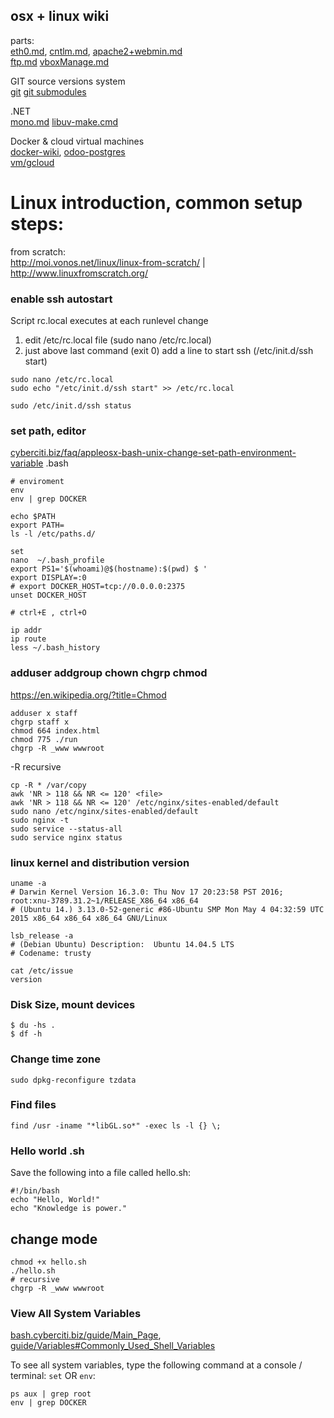 ## osx + linux wiki

parts:  
[eth0.md](eth0.md), 
[cntlm.md](cntlm.md), 
[apache2+webmin.md](apache2+webmin.md)  
[ftp.md](ftp.md)
[vboxManage.md](vboxManage.md)
  
GIT source versions system  
[git](git.md)
[git submodules](git-submodules.md)

.NET  
[mono.md](mono.md)
[libuv-make.cmd](libuv-make.cmd)  

Docker & cloud virtual machines  
[docker-wiki](docker-wiki.md), 
[odoo-postgres](odoo-postgres.md)  
[vm/gcloud](vm/gcloud.md)

# Linux introduction, common setup steps:

from scratch:  
http://moi.vonos.net/linux/linux-from-scratch/  | http://www.linuxfromscratch.org/  

### enable ssh autostart

Script rc.local executes at each runlevel change  
1) edit /etc/rc.local file (sudo nano /etc/rc.local)  
2) just above last command (exit 0) add a line to start ssh (/etc/init.d/ssh start)  
```
sudo nano /etc/rc.local
sudo echo "/etc/init.d/ssh start" >> /etc/rc.local

sudo /etc/init.d/ssh status
```

### set path, editor

[cyberciti.biz/faq/appleosx-bash-unix-change-set-path-environment-variable](
    http://www.cyberciti.biz/faq/appleosx-bash-unix-change-set-path-environment-variable/)
.bash
```
# enviroment
env
env | grep DOCKER

echo $PATH
export PATH=
ls -l /etc/paths.d/

set
nano  ~/.bash_profile
export PS1='$(whoami)@$(hostname):$(pwd) $ '
export DISPLAY=:0
# export DOCKER_HOST=tcp://0.0.0.0:2375
unset DOCKER_HOST

# ctrl+E , ctrl+O

ip addr
ip route
less ~/.bash_history
```

### adduser addgroup chown chgrp chmod
https://en.wikipedia.org/?title=Chmod

```
adduser x staff
chgrp staff x
chmod 664 index.html
chmod 775 ./run
chgrp -R _www wwwroot
```
-R recursive

```
cp -R * /var/copy
awk 'NR > 118 && NR <= 120' <file>
awk 'NR > 118 && NR <= 120' /etc/nginx/sites-enabled/default
sudo nano /etc/nginx/sites-enabled/default
sudo nginx -t
sudo service --status-all
sudo service nginx status
```


### linux kernel and distribution version

```
uname -a
# Darwin Kernel Version 16.3.0: Thu Nov 17 20:23:58 PST 2016; root:xnu-3789.31.2~1/RELEASE_X86_64 x86_64
# (Ubuntu 14.) 3.13.0-52-generic #86-Ubuntu SMP Mon May 4 04:32:59 UTC 2015 x86_64 x86_64 x86_64 GNU/Linux

lsb_release -a
# (Debian Ubuntu) Description:	Ubuntu 14.04.5 LTS
# Codename:	trusty

cat /etc/issue
version
```

### Disk Size, mount devices
```
$ du -hs .
$ df -h
```

### Change time zone

```
sudo dpkg-reconfigure tzdata
```
### Find files
```
find /usr -iname "*libGL.so*" -exec ls -l {} \;
```

### Hello world .sh
Save the following into a file called hello.sh:
```
#!/bin/bash
echo "Hello, World!" 
echo "Knowledge is power."
```

## change mode
```
chmod +x hello.sh
./hello.sh
# recursive
chgrp -R _www wwwroot
```

### View All System Variables

[bash.cyberciti.biz/guide/Main_Page](http://bash.cyberciti.biz/guide/Main_Page), 
[guide/Variables#Commonly_Used_Shell_Variables](
    http://bash.cyberciti.biz/guide/Variables#Commonly_Used_Shell_Variables)

To see all system variables, type the following command at a console / terminal:
`set` OR `env`:  
```
ps aux | grep root
env | grep DOCKER
```
